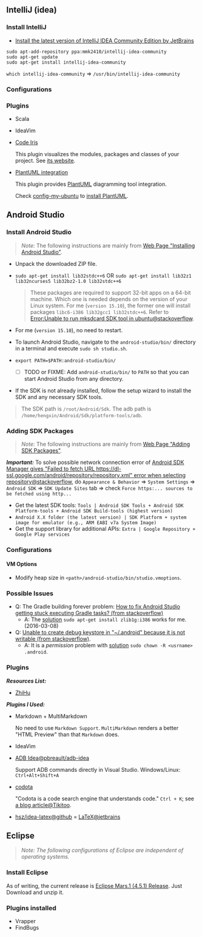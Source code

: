 ## IntelliJ (idea)

### Install IntelliJ
- [Install the latest version of IntelliJ IDEA Community Edition by JetBrains](http://stackoverflow.com/a/36483055/1833118)

```
sudo apt-add-repository ppa:mmk2410/intellij-idea-community
sudo apt-get update
sudo apt-get install intellij-idea-community
```

`which intellij-idea-community` => `/usr/bin/intellij-idea-community`

### Configurations

### Plugins
- Scala
- IdeaVim
- [Code Iris](https://plugins.jetbrains.com/plugin/7324?pr=idea)

  This plugin visualizes the modules, packages and classes of your project.
  See [its website](http://www.codeiris.com/).
- [PlantUML integration](https://plugins.jetbrains.com/plugin/?idea&id=7017)

  This plugin provides [PlantUML](http://plantuml.com/) diagramming tool integration.
  
  Check [config-my-ubuntu](https://github.com/hengxin/config-my-ubuntu/blob/master/ubuntu-configurations.md#install-plantuml) to [install PlantUML](https://gist.github.com/NLKNguyen/c39596c205ba1f1866c8).

## Android Studio

### Install Android Studio

> *Note:* The following instructions are mainly from [Web Page "Installing Android Studio"](http://developer.android.com/sdk/installing/index.html?pkg=studio).

- Unpack the downloaded ZIP file.
- `sudo apt-get install lib32stdc++6` OR `sudo apt-get install lib32z1 lib32ncurses5 lib32bz2-1.0 lib32stdc++6`
  
  > These packages are required to support 32-bit apps on a 64-bit machine. Which one is needed depends on the version of your Linux system. For me (`version 15.10`), the former one will install packages `libc6-i386 lib32gcc1 lib32stdc++6`. Refer to [Error:Unable to run mksdcard SDK tool in ubuntu@stackoverflow](http://stackoverflow.com/q/29241640/1833118).

- For me (`version 15.10`), no need to restart.
- To launch Android Studio, navigate to the `android-studio/bin/` directory in a terminal and execute `sudo sh studio.sh`.
- `export PATH=$PATH:android-studio/bin/`
  
  - [ ] TODO or FIXME: Add `android-studio/bin/` to `PATH` so that you can start Android Studio from any directory.
- If the SDK is not already installed, follow the setup wizard to install the SDK and any necessary SDK tools.

> The SDK path is `/root/Android/Sdk`. The adb path is `/home/hengxin/Android/Sdk/platform-tools/adb`.

### Adding SDK Packages

> *Note:* The following instructions are mainly from [Web Page "Adding SDK Packages"](http://developer.android.com/sdk/installing/adding-packages.html).

***Important:*** To solve possible network connection error of
[Android SDK Manager gives "Failed to fetch URL https://dl-ssl.google.com/android/repository/repository.xml" error when selecting repository@stackoverflow](http://stackoverflow.com/questions/3808167/android-sdk-manager-gives-failed-to-fetch-url-https-dl-ssl-google-com-android), do 
`Appearance & Behavior` => `System Settings` => `Android SDK` => `SDK Update Sites` tab => check `Force https:... sources to be fetched using http...`

- Get the latest SDK tools: `Tools | Android SDK Tools + Android SDK Platform-tools + Android SDK Build-tools (highest version)`
- `Android X.X folder (the latest version) | SDK Platform + system image for emulator (e.g., ARM EABI v7a System Image)`
- Get the support library for additional APIs: `Extra | Google Repository + Google Play services`

### Configurations

#### VM Options

- Modify heap size in `<path>/android-studio/bin/studio.vmoptions`.

### Possible Issues

- Q: The Gradle building forever problem: [How to fix Android Studio getting stuck executing Gradle tasks? (from stackoverflow)](http://stackoverflow.com/q/25629368/1833118)
  - A: The [solution](http://stackoverflow.com/a/30158211/1833118) `sudo apt-get install zlib1g:i386` works for me. (2016-03-08)
- Q: [Unable to create debug keystore in "~/.android" because it is not writable (from stackoverflow)](http://stackoverflow.com/q/21415156/1833118).
  - A: It is a *permission* problem with [solution](http://stackoverflow.com/a/22816031/1833118) `sudo chown -R <usrname> .android`.
  
### Plugins

***Resources List:***
- [ZhiHu](http://www.zhihu.com/question/28026027)

***Plugins I Used:***

- Markdown + MultiMarkdown

  No need to use `Markdown Support`. `MultiMarkdown` renders a better "HTML Preview" than that `Markdown` does. 
- IdeaVim
- [ADB Idea@pbreault/adb-idea](https://github.com/pbreault/adb-idea)

  Support ADB commands directly in Visual Studio. Windows/Linux: `Ctrl+Alt+Shift+A`
- [codota](https://www.codota.com/)
  
  "Codota is a code search engine that understands code." `Ctrl + K`; see [a blog article@Tikitoo](http://www.jianshu.com/p/59b89c26f9e0).

- [hsz/idea-latex@github](https://github.com/hsz/idea-latex) = [LaTeX@jetbrains](https://plugins.jetbrains.com/plugin/7660)

## Eclipse

> *Note: The following configurations of Eclipse are independent of operating systems.*

### Install Eclipse

As of writing, the current release is [Eclipse Mars.1 (4.5.1) Release](https://www.eclipse.org/downloads/?osType=linux).
Just Download and unzip it. 

### Plugins installed
- Vrapper
- FindBugs

